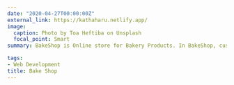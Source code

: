```yaml
---
date: "2020-04-27T00:00:00Z"
external_link: https://kathaharu.netlify.app/
image:
  caption: Photo by Toa Heftiba on Unsplash
  focal_point: Smart
summary: BakeShop is Online store for Bakery Products. In BakeShop, customer can select a different type of bakery products to your cart like cake, doughnuts, pie etc. Customer need to register/login to checkout from the store.

tags:
- Web Development
title: Bake Shop
---
```


